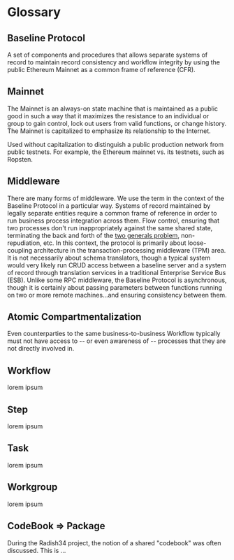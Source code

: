 # Glossary

## Baseline Protocol

A set of components and procedures that allows separate systems of record to maintain record consistency and workflow integrity by using the public Ethereum Mainnet as a common frame of reference \(CFR\). 

## **Mainnet**

The Mainnet is an always-on state machine that is maintained as a public good in such a way that it maximizes the resistance to an individual or group to gain control, lock out users from valid functions, or change history. The Mainnet is capitalized to emphasize its relationship to the Internet.   
  
Used without capitalization to distinguish a public production network from public testnets. For example, the Ethereum mainnet vs. its testnets, such as Ropsten.  

## Middleware

There are many forms of middleware. We use the term in the context of the Baseline Protocol in a particular way. Systems of record maintained by legally separate entities require a common frame of reference in order to run business process integration across them. Flow control, ensuring that two processes don't run inappropriately against the same shared state, terminating the back and forth of the [two generals problem](https://en.wikipedia.org/wiki/Two_Generals%27_Problem), non-repudiation, etc. In this context, the protocol is primarily about loose-coupling architecture in the transaction-processing middleware \(TPM\) area. It is not necessarily about schema translators, though a typical system would very likely run CRUD access between a baseline server and a system of record through translation services in a traditional Enterprise Service Bus \(ESB\). Unlike some RPC middleware, the Baseline Protocol is asynchronous, though it is certainly about passing parameters between functions running on two or more remote machines...and ensuring consistency between them.

## Atomic Compartmentalization

Even counterparties to the same business-to-business Workflow typically must not have access to -- or even awareness of -- processes that they are not directly involved in.  

## Workflow

lorem ipsum

## Step

lorem ipsum

## Task

lorem ipsum

## Workgroup

lorem ipsum

## CodeBook =&gt; Package

During the Radish34 project, the notion of a shared "codebook" was often discussed. This is ...



